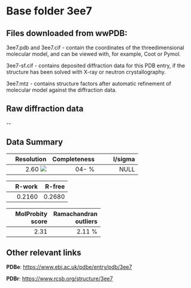 # Base folder 3ee7

## Files downloaded from wwPDB:

3ee7.pdb and 3ee7.cif - contain the coordinates of the threedimensional molecular model, and can be viewed with, for example, Coot or Pymol.

3ee7-sf.cif - contains deposited diffraction data for this PDB entry, if the structure has been solved with X-ray or neutron crystallography.

3ee7.mtz - contains structure factors after automatic refinement of molecular model against the diffraction data.

## Raw diffraction data

--<br> 

## Data Summary
|   | Resolution | Completeness| I/sigma |
|---|-------------:|----------------:|--------------:|
|   |2.60 ![](https://github.com/thorn-lab/coronavirus_structural_task_force/blob/master/outreach/ang.svg)|  04- %|<img width=50/>NULL |

|   | **R-work**| **R-free**   
|---|-------------:|----------------:|           
||0.2160|0.2680|

|   |**MolProbity<br>score**| **Ramachandran<br>outliers** 
|---|-------------:|----------------:|
||2.31|2.11 %|

## Other relevant links 
**PDBe**:  https://www.ebi.ac.uk/pdbe/entry/pdb/3ee7
 
**PDBr**: https://www.rcsb.org/structure/3ee7 

